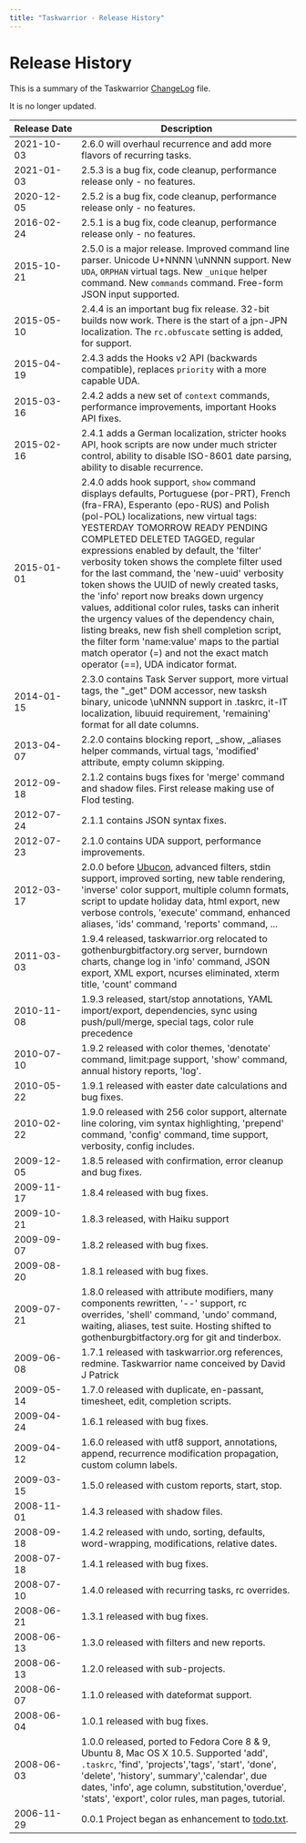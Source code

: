 ```yaml
---
title: "Taskwarrior - Release History"
---
```


# Release History

This is a summary of the Taskwarrior [ChangeLog](https://github.com/GothenburgBitFactory/taskwarrior/blob/stable/ChangeLog) file.

It is no longer updated.

| Release&nbsp;Date | Description                                                                                                                                                                                                                                                                                                                                                                                                                                                                                                                                                                                                                                                                                                                                                        |
|-------------------|--------------------------------------------------------------------------------------------------------------------------------------------------------------------------------------------------------------------------------------------------------------------------------------------------------------------------------------------------------------------------------------------------------------------------------------------------------------------------------------------------------------------------------------------------------------------------------------------------------------------------------------------------------------------------------------------------------------------------------------------------------------------|
| 2021-10-03        | 2.6.0 will overhaul recurrence and add more flavors of recurring tasks.                                                                                                                                                                                                                                                                                                                                                                                                                                                                                                                                                                                                                                                                                            |
| 2021-01-03        | 2.5.3 is a bug fix, code cleanup, performance release only - no features.                                                                                                                                                                                                                                                                                                                                                                                                                                                                                                                                                                                                                                                                                          |
| 2020-12-05        | 2.5.2 is a bug fix, code cleanup, performance release only - no features.                                                                                                                                                                                                                                                                                                                                                                                                                                                                                                                                                                                                                                                                                          |
| 2016-02-24        | 2.5.1 is a bug fix, code cleanup, performance release only - no features.                                                                                                                                                                                                                                                                                                                                                                                                                                                                                                                                                                                                                                                                                          |
| 2015-10-21        | 2.5.0 is a major release. Improved command line parser. Unicode U+NNNN \uNNNN support. New `UDA`, `ORPHAN` virtual tags. New `_unique` helper command. New `commands` command. Free-form JSON input supported.                                                                                                                                                                                                                                                                                                                                                                                                                                                                                                                                                     |
| 2015-05-10        | 2.4.4 is an important bug fix release. 32-bit builds now work. There is the start of a jpn-JPN localization. The `rc.obfuscate` setting is added, for support.                                                                                                                                                                                                                                                                                                                                                                                                                                                                                                                                                                                                     |
| 2015-04-19        | 2.4.3 adds the Hooks v2 API (backwards compatible), replaces `priority` with a more capable UDA.                                                                                                                                                                                                                                                                                                                                                                                                                                                                                                                                                                                                                                                                   |
| 2015-03-16        | 2.4.2 adds a new set of `context` commands, performance improvements, important Hooks API fixes.                                                                                                                                                                                                                                                                                                                                                                                                                                                                                                                                                                                                                                                                   |
| 2015-02-16        | 2.4.1 adds a German localization, stricter hooks API, hook scripts are now under much stricter control, ability to disable ISO-8601 date parsing, ability to disable recurrence.                                                                                                                                                                                                                                                                                                                                                                                                                                                                                                                                                                                   |
| 2015-01-01        | 2.4.0 adds hook support, `show` command displays defaults, Portuguese (por-PRT), French (fra-FRA), Esperanto (epo-RUS) and Polish (pol-POL) localizations, new virtual tags: YESTERDAY TOMORROW READY PENDING COMPLETED DELETED TAGGED, regular expressions enabled by default, the 'filter' verbosity token shows the complete filter used for the last command, the 'new-uuid' verbosity token shows the UUID of newly created tasks, the 'info' report now breaks down urgency values, additional color rules, tasks can inherit the urgency values of the dependency chain, listing breaks, new fish shell completion script, the filter form 'name:value' maps to the partial match operator (=) and not the exact match operator (==), UDA indicator format. |
| 2014-01-15        | 2.3.0 contains Task Server support, more virtual tags, the "_get" DOM accessor, new tasksh binary, unicode \uNNNN support in .taskrc, it-IT localization, libuuid requirement, 'remaining' format for all date columns.                                                                                                                                                                                                                                                                                                                                                                                                                                                                                                                                            |
| 2013-04-07        | 2.2.0 contains blocking report, _show, _aliases helper commands, virtual tags, 'modified' attribute, empty column skipping.                                                                                                                                                                                                                                                                                                                                                                                                                                                                                                                                                                                                                                        |
| 2012-09-18        | 2.1.2 contains bugs fixes for 'merge' command and shadow files. First release making use of Flod testing.                                                                                                                                                                                                                                                                                                                                                                                                                                                                                                                                                                                                                                                          |
| 2012-07-24        | 2.1.1 contains JSON syntax fixes.                                                                                                                                                                                                                                                                                                                                                                                                                                                                                                                                                                                                                                                                                                                                  |
| 2012-07-23        | 2.1.0 contains UDA support, performance improvements.                                                                                                                                                                                                                                                                                                                                                                                                                                                                                                                                                                                                                                                                                                              |
| 2012-03-17        | 2.0.0 before [Ubucon](https://ubucon.de), advanced filters, stdin support, improved sorting, new table rendering, 'inverse' color support, multiple column formats, script to update holiday data, html export, new verbose controls, 'execute' command, enhanced aliases, 'ids' command, 'reports' command, ...                                                                                                                                                                                                                                                                                                                                                                                                                                                   |
| 2011-03-03        | 1.9.4 released, taskwarrior.org relocated to gothenburgbitfactory.org server, burndown charts, change log in 'info' command, JSON export, XML export, ncurses eliminated, xterm title, 'count' command                                                                                                                                                                                                                                                                                                                                                                                                                                                                                                                                                             |
| 2010-11-08        | 1.9.3 released, start/stop annotations, YAML import/export, dependencies, sync using push/pull/merge, special tags, color rule precedence                                                                                                                                                                                                                                                                                                                                                                                                                                                                                                                                                                                                                          |
| 2010-07-10        | 1.9.2 released with color themes, 'denotate' command, limit:page support, 'show' command, annual history reports, 'log'.                                                                                                                                                                                                                                                                                                                                                                                                                                                                                                                                                                                                                                           |
| 2010-05-22        | 1.9.1 released with easter date calculations and bug fixes.                                                                                                                                                                                                                                                                                                                                                                                                                                                                                                                                                                                                                                                                                                        |
| 2010-02-22        | 1.9.0 released with 256 color support, alternate line coloring, vim syntax highlighting, 'prepend' command, 'config' command, time support, verbosity, config includes.                                                                                                                                                                                                                                                                                                                                                                                                                                                                                                                                                                                            |
| 2009-12-05        | 1.8.5 released with confirmation, error cleanup and bug fixes.                                                                                                                                                                                                                                                                                                                                                                                                                                                                                                                                                                                                                                                                                                     |
| 2009-11-17        | 1.8.4 released with bug fixes.                                                                                                                                                                                                                                                                                                                                                                                                                                                                                                                                                                                                                                                                                                                                     |
| 2009-10-21        | 1.8.3 released, with Haiku support                                                                                                                                                                                                                                                                                                                                                                                                                                                                                                                                                                                                                                                                                                                                 |
| 2009-09-07        | 1.8.2 released with bug fixes.                                                                                                                                                                                                                                                                                                                                                                                                                                                                                                                                                                                                                                                                                                                                     |
| 2009-08-20        | 1.8.1 released with bug fixes.                                                                                                                                                                                                                                                                                                                                                                                                                                                                                                                                                                                                                                                                                                                                     |
| 2009-07-21        | 1.8.0 released with attribute modifiers, many components rewritten, '--' support, rc overrides, 'shell' command, 'undo' command, waiting, aliases, test suite. Hosting shifted to gothenburgbitfactory.org for git and tinderbox.                                                                                                                                                                                                                                                                                                                                                                                                                                                                                                                                  |
| 2009-06-08        | 1.7.1 released with taskwarrior.org references, redmine. Taskwarrior name conceived by David J Patrick                                                                                                                                                                                                                                                                                                                                                                                                                                                                                                                                                                                                                                                             |
| 2009-05-14        | 1.7.0 released with duplicate, en-passant, timesheet, edit, completion scripts.                                                                                                                                                                                                                                                                                                                                                                                                                                                                                                                                                                                                                                                                                    |
| 2009-04-24        | 1.6.1 released with bug fixes.                                                                                                                                                                                                                                                                                                                                                                                                                                                                                                                                                                                                                                                                                                                                     |
| 2009-04-12        | 1.6.0 released with utf8 support, annotations, append, recurrence modification propagation, custom column labels.                                                                                                                                                                                                                                                                                                                                                                                                                                                                                                                                                                                                                                                  |
| 2009-03-15        | 1.5.0 released with custom reports, start, stop.                                                                                                                                                                                                                                                                                                                                                                                                                                                                                                                                                                                                                                                                                                                   |
| 2008-11-01        | 1.4.3 released with shadow files.                                                                                                                                                                                                                                                                                                                                                                                                                                                                                                                                                                                                                                                                                                                                  |
| 2008-09-18        | 1.4.2 released with undo, sorting, defaults, word-wrapping, modifications, relative dates.                                                                                                                                                                                                                                                                                                                                                                                                                                                                                                                                                                                                                                                                         |
| 2008-07-18        | 1.4.1 released with bug fixes.                                                                                                                                                                                                                                                                                                                                                                                                                                                                                                                                                                                                                                                                                                                                     |
| 2008-07-10        | 1.4.0 released with recurring tasks, rc overrides.                                                                                                                                                                                                                                                                                                                                                                                                                                                                                                                                                                                                                                                                                                                 | 
| 2008-06-21        | 1.3.1 released with bug fixes.                                                                                                                                                                                                                                                                                                                                                                                                                                                                                                                                                                                                                                                                                                                                     |
| 2008-06-13        | 1.3.0 released with filters and new reports.                                                                                                                                                                                                                                                                                                                                                                                                                                                                                                                                                                                                                                                                                                                       |
| 2008-06-13        | 1.2.0 released with sub-projects.                                                                                                                                                                                                                                                                                                                                                                                                                                                                                                                                                                                                                                                                                                                                  |
| 2008-06-07        | 1.1.0 released with dateformat support.                                                                                                                                                                                                                                                                                                                                                                                                                                                                                                                                                                                                                                                                                                                            |
| 2008-06-04        | 1.0.1 released with bug fixes.                                                                                                                                                                                                                                                                                                                                                                                                                                                                                                                                                                                                                                                                                                                                     |
| 2008-06-03        | 1.0.0 released, ported to Fedora Core 8 &amp; 9, Ubuntu 8, Mac OS X 10.5.  Supported 'add', `.taskrc`, 'find', 'projects','tags', 'start', 'done', 'delete', 'history', summary','calendar', due dates, 'info', age column, substitution,'overdue', 'stats', 'export', color rules, man pages, tutorial.                                                                                                                                                                                                                                                                                                                                                                                                                                                           |
| 2006-11-29        | 0.0.1 Project began as enhancement to [todo.txt](http://todotxt.org).                                                                                                                                                                                                                                                                                                                                                                                                                                                                                                                                                                                                                                                                                              |
